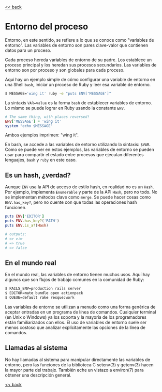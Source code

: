 [<< back](README.md)

# Entorno del proceso

Entorno, en este sentido, se refiere a lo que se conoce como "variables de entorno". Las variables de entorno son pares clave-valor que contienen datos para un proceso.

Cada proceso hereda variables de entorno de su padre. Los establece un proceso principal y los heredan sus procesos secundarios. Las variables de entorno son por proceso y son globales para cada proceso.

Aquí hay un ejemplo simple de cómo configurar una variable de entorno en una Shell `bash`, iniciar un proceso de Ruby y leer esa variable de entorno.

```bash
$ MESSAGE='wing it' ruby -e "puts ENV['MESSAGE']"
```

La sintaxis `VAR=value` es la forma `bash` de establecer variables de entorno. Lo mismo se puede lograr en Ruby usando la constante `ENV`.

```ruby
# The same thing, with places reversed!
ENV['MESSAGE'] = 'wing it'
system "echo $MESSAGE"
```

Ambos ejemplos imprimen: "wing it".

En bash, se accede a las variables de entorno utilizando la sintaxis: `$VAR`. Como se puede ver en estos ejemplos, las variables de entorno se pueden usar para compartir el estado entre procesos que ejecutan diferentes lenguajes, `bash` y `ruby` en este caso.

## Es un hash, ¿verdad?

Aunque `ENV` usa la API de acceso de estilo hash, en realidad no es un `Hash`. Por ejemplo, implementa `Enumerable` y parte de la API `Hash`, pero no todo. No se implementan métodos clave como `merge`. Se puede hacer cosas como `ENV.has_key?`, pero no cuente con que todas las operaciones hash funcionen.

```ruby
puts ENV['EDITOR']
puts ENV.has_key?('PATH')
puts ENV.is_a?(Hash)

# outputs:
# => vim
# => true
# => false
```

## En el mundo real

En el mundo real, las variables de entorno tienen muchos usos. Aquí hay algunos que son flujos de trabajo comunes en la comunidad de Ruby:

```bash
$ RAILS_ENV=production rails server
$ EDITOR=mate bundle open actionpack
$ QUEUE=default rake resque:work
```

Las variables de entorno se utilizan a menudo como una forma genérica de aceptar entradas en un programa de línea de comandos. Cualquier terminal (en Unix o Windows) ya los soporta y la mayoría de los programadores están familiarizados con ellos. El uso de variables de entorno suele ser menos costoso que analizar explícitamente las opciones de la línea de comandos.

## Llamadas al sistema

No hay llamadas al sistema para manipular directamente las variables de entorno, pero las funciones de la biblioteca C setenv(3) y getenv(3) hacen la mayor parte del trabajo. También eche un vistazo a environ(7) para obtener una descripción general.

[<< back](README.md)
